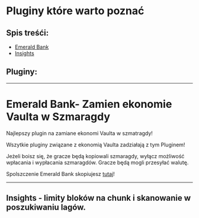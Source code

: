 # Pluginy które warto poznać

## Spis treśći:
- [Emerald Bank]()
- [Insights](https://www.spigotmc.org/resources/insights-super-configurable-region-limits-asynchronous-scans-1-18.56489/)

## Pluginy:

---

# Emerald Bank- Zamien ekonomie Vaulta w Szmaragdy 
Najlepszy plugin na zamiane ekonomi Vaulta w szmatragdy!

Wszytkie pluginy związane z ekonomią Vaulta zadziałają z tym Pluginem!

Jeżeli boisz się, że gracze będą kopiowali szmaragdy, wyłącz możliwość wpłacania i wypłacania szmaragdów. Gracze będą mogli przesyłać walutę.

Spolszczenie Emerald Bank skopiujesz [tutaj](https://github.com/vBagieta/Minecraft/blob/main/Pluginy/Spolszczenia/spolszczenie-emerald-bank.md)!

---

## Insights - limity bloków na chunk i skanowanie w poszukiwaniu lagów.
